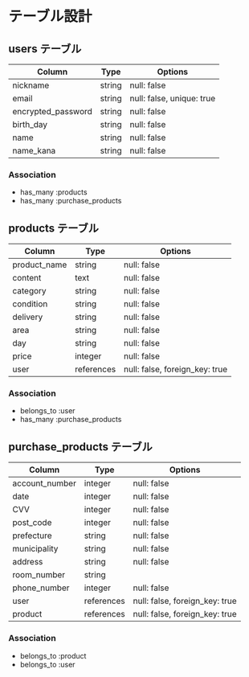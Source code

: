 # テーブル設計

## users テーブル

| Column             | Type   | Options                   |
| ------------------ | ------ | ------------------------- |
| nickname           | string | null: false               |
| email              | string | null: false, unique: true |
| encrypted_password | string | null: false               |
| birth_day          | string | null: false               |
| name               | string | null: false               |
| name_kana          | string | null: false               |

### Association

- has_many :products
- has_many :purchase_products

## products テーブル

| Column       | Type       | Options                        |
| ------------ | ---------- | ------------------------------ |
| product_name | string     | null: false                    |
| content      | text       | null: false                    |
| category     | string     | null: false                    |
| condition    | string     | null: false                    |
| delivery     | string     | null: false                    |
| area         | string     | null: false                    |
| day          | string     | null: false                    |
| price        | integer    | null: false                    |
| user         | references | null: false, foreign_key: true |

### Association

- belongs_to :user
- has_many :purchase_products

## purchase_products テーブル

| Column         | Type       | Options                        |
| -------------- | ---------- | ------------------------------ |
| account_number | integer    | null: false                    |
| date           | integer    | null: false                    |
| CVV            | integer    | null: false                    |
| post_code      | integer    | null: false                    |
| prefecture     | string     | null: false                    |
| municipality   | string     | null: false                    |
| address        | string     | null: false                    |
| room_number    | string     |                                |
| phone_number   | integer    | null: false                    |
| user           | references | null: false, foreign_key: true |
| product        | references | null: false, foreign_key: true |

### Association

- belongs_to :product
- belongs_to :user
